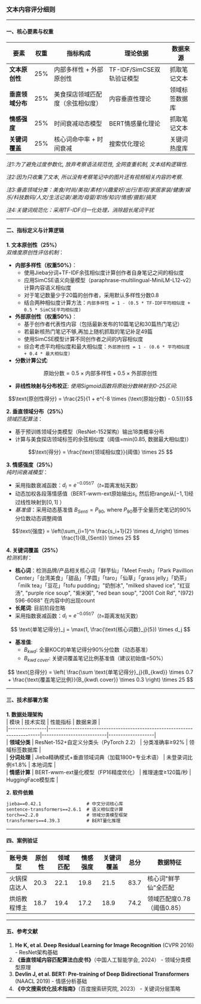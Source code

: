 ### 文本内容评分细则

---

#### 一、核心要素与权重  
| 要素                  | 权重 | 指标构成                     | 理论依据                   | 数据来源          |  
|-----------------------|------|------------------------------|----------------------------|-------------------|  
| **文本原创性**        | 25%  | 内部多样性 + 外部原创性  | TF-IDF/SimCSE双轨验证模型  | 抓取笔记文本      |  
| **垂直领域分布**      | 25%  | 美食探店领域匹配度（余弦相似度）| 内容垂直性理论    | 领域标签数据库    |  
| **情感强度**          | 25%  | 时间衰减动态模型             | BERT情感量化理论       | 抓取笔记文本      |  
| **关键词覆盖**        | 25%  | 核心词命中率 + 时间衰减    | 搜索优化理论       | 关键词热度库      |  

*注1:为了避免过度参数化, 放弃考察语法规范性, 全网查重机制, 文本结构逻辑性.* 

*注2:因为只收集了文本, 所以没有考察笔记中的图片还有视频相关内容的考察.*

*注3:垂直领域分类：美食/时尚/美妆/素材/兴趣爱好/出行/影视/家居家装/健康/娱乐/科技数码/人文/生活记录/潮流/母婴/职场/知识/情感/摄影/搞笑* 

*注4:关键词规范化：采用TF-IDF归一化处理，消除超长尾词干扰*

---

#### 二、指标定义与计算逻辑  
**1. 文本原创性（25%）**  
*双维度原创性评估机制*：  
- **内部多样性（权重50%）**：
    - 使用Jieba分词+TF-IDF余弦相似度计算创作者自身笔记之间的相似度
    - 应用SimCSE语义向量模型（paraphrase-multilingual-MiniLM-L12-v2）计算内容语义相似度
    - 对于笔记数量少于20篇的创作者，采用默认多样性分数0.8
    - 结合两种相似度计算方法：`内部多样性 = 1 - (0.5 * TF-IDF平均相似度 + 0.5 * SimCSE平均相似度)`
- **外部原创性（权重50%）**：
    - 基于创作者代表性内容（包括最新发布的10篇笔记和30篇热门笔记）
    - 若最新核热门笔记不够,再加上随机抓取的笔记补足49篇
    - 使用SimCSE模型计算不同创作者之间的内容相似度
    - 综合考虑平均相似度和最大相似度：`外部原创性 = 1 - (0.6 * 平均相似度 + 0.4 * 最大相似度)` 
- **分数计算公式**:
```math  
\text{原始分数} = 0.5 \times \text{内部多样性} + 0.5 \times \text{外部原创性}
```  
- **非线性映射与分布校正**:
*使用Sigmoid函数将原始分数映射到0-25区间*:
```math  
\text{原创性得分} = \frac{25}{1 + e^{-8 \times (\text{原始分数} - 0.5)}}
``` 

**2. 垂直领域分布（25%）**  
*领域匹配算法*：  
- 基于预训练领域分类模型（ResNet-152架构）输出18类概率分布  
- 计算与美食探店领域标签的余弦相似度（阈值=min(0.85, 数据最大相似度)）  
```math  
\text{得分} = \frac{\text{领域相似度}}{阈值} \times 25  
```  

**3. 情感强度（25%）**  
*纯时间衰减模型*：  
- 采用指数衰减函数：$`d_i = e^{-0.05t/7}`$（$`t`$=距离发帖天数）  
- 动态加权各段落情感值（BERT-wwm-ext原始输出$`s_i`$, 然后把range从$`[-1,1]`$经过线性映射到$`[0,1]`$ ）
- *基准值*：采用动态基准值 $`B_{Senti} = P_{90}`$, where $`P_{90}`$基于全量历史笔记的90%分位数动态调整阈值   
```math  
\text{强度} = \left(\sum_{i=1}^n \frac{s_i+1}{2} \times d_i\right) \times \frac{1}{B_{Senti}} \times 25  
```  

**4. 关键词覆盖（25%）**  
*检测机制*：  
- **核心词**：检测品牌/产品相关核心词「鲜芋仙」「Meet Fresh」「Park Pavillion Center」「台湾美食」「甜品」「芋圆」「taro」「仙草」「grass jelly」「奶茶」「milk tea」「豆花」「tofu pudding」"奶刨冰", "milked shaved ice", "红豆汤", "purple rice soup", "紫米粥", "red bean soup", "2001 Coit Rd", "(972) 596-6088" 在内容中的出现count 
- **长尾词**: 目前阶段忽略
- 采用指数衰减函数：$`d_i = e^{-0.05t/7}`$（$`t`$=距离发帖天数）
```math  

\text{单笔记得分}_j = \max(1, \frac{\text{核心词数}_j}{5})  \times d_j 
```
- **基准值**: 
    - $B_{kwd}$:  全量KOC的单笔记得分90%分位数（动态基准）
    - $B_{kwd\ cover}$: 关键词覆盖笔记比例基准值（建议初始值=50%）

```math

\text{总得分} = \left( \frac{\sum \text{单笔记得分}_j}{B_{kwd}} \times 0.7 + \frac{\text{覆盖笔记比例}}{B_{kwd\ cover}} \times 0.3 \right) \times 25 

```  

---

#### 三、技术部署方案  
**1. 数据处理架构**  
| 模块           | 技术实现                                                                 | 性能指标                  | 数据来源          |  
|----------------|--------------------------------------------------------------------------|---------------------------|-------------------|  
| **领域分类**   | ResNet-152+自定义分类头（PyTorch 2.2）                                  | 分类准确率≥92%   | 领域标签数据库    |  
| **分词处理**   | Jieba精确模式+垂直领域词典（加载1800+专业术语）                         | 未登录词比例≤1.8%   | 本地词库          |  
| **情感计算**   | BERT-wwm-ext量化模型（FP16精度优化）                                    | 推理速度≥120篇/秒     | HuggingFace模型库 |  


**2. 软件依赖**  
```requirements.txt
jieba==0.42.1                 # 中文分词核心库
sentence-transformers==2.6.1  # 语义相似度计算
torch==2.2.0                  # 领域分类模型框架
transformers==4.39.3          # BERT量化推理
```

---

#### **四、案例验证**  
| 账号类型       | 原创性 | 领域匹配 | 情感强度 | 关键词覆盖 | 总分  | 数据特征                   |  
|----------------|--------|----------|----------|------------|-------|----------------------------|  
| 火锅探店达人   | 20.3   | 22.1     | 19.8     | 21.5       | 83.7  | 核心词"鲜芋仙"全匹配        |  
| 烘焙教程博主   | 18.7   | 19.4     | 17.2     | 18.9       | 74.2  | 领域匹配度0.78（阈值0.85） |  

---
#### 五、参考文献  
1. **He K, et al. Deep Residual Learning for Image Recognition** (CVPR 2016) - ResNet架构基础  
2. **《垂直领域内容匹配算法白皮书》**（中国人工智能学会, 2024） - 领域分类模型原理  
3. **Devlin J, et al. BERT: Pre-training of Deep Bidirectional Transformers** (NAACL 2019) - 情感分析基础  
4. **《中文搜索优化技术指南》**（百度搜索研究院, 2023） - 关键词分层策略  

---

